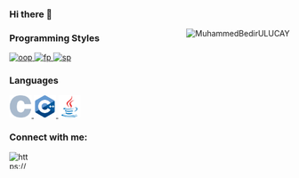 ### Hi there 👋

<p><img align="right" src="https://github-readme-stats.vercel.app/api/top-langs?username=MuhammedBedirULUCAY&show_icons=true&theme=dark&locale=en&layout=compact" alt="MuhammedBedirULUCAY" /></p>

<h3 align="left">Programming Styles</h3>
<p align="left"> 
<a href="https://en.wikipedia.org/wiki/Object-oriented_programming" target="_blank"> <img src="https://st4.depositphotos.com/18672748/22455/v/600/depositphotos_224553200-stock-illustration-object-oriented-programming-icon-trendy.jpg" alt="oop" width="60" height="60"/> </a> 
<a href="https://www.geeksforgeeks.org/functional-programming-paradigm" target="_blank"> <img src="https://axisapplications.com/wp-content/uploads/2019/02/functionalprogramming_icon-300x300.png" alt="fp" width="60" height="60"/> </a> 
  <a href="https://en.wikipedia.org/wiki/Structured_programming" target="_blank"> <img src="https://image.winudf.com/v2/image1/Y29tLnNxc3RlY2guc3RydWN0dXJlZF9wcm9ncmFtbWluZ19pY29uXzE1NjQ3NDExOThfMDA5/icon.png?w=100&fakeurl=1" alt="sp" width="60" height="60"/> </a> 
  

<h3 align="left">Languages</h3>
<p align="left"> 
<a href="https://www.cprogramming.com/" target="_blank"> <img src="https://raw.githubusercontent.com/devicons/devicon/master/icons/c/c-original.svg" alt="c" width="40" height="40"/> </a> 
<a href="https://www.w3schools.com/cpp/" target="_blank"> <img src="https://raw.githubusercontent.com/devicons/devicon/master/icons/cplusplus/cplusplus-original.svg" alt="cplusplus" width="40" height="40"/> </a> 
<a href="https://docs.oracle.com/" target="_blank"> <img src="https://raw.githubusercontent.com/devicons/devicon/master/icons/java/java-original.svg" alt="java" width="40" height="40"/> </a> 

<h3 align="left">Connect with me:</h3>
<p align="left">
  <a href="https://www.linkedin.com/in/muhammedbedirulucay/" target="blank"><img align="left" src="https://cdn.jsdelivr.net/npm/simple-icons@3.0.1/icons/linkedin.svg"            alt="https://www.linkedin.com/in/muhammedbedirulucay/" height="30" width="40" /></a>
</p>

<br />
<br />

